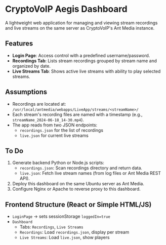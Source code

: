 # CryptoVoIP Aegis Dashboard

A lightweight web application for managing and viewing stream recordings and live streams on the same server as CryptoVoIP's Ant Media instance.

## Features
- **Login Page**: Access control with a predefined username/password.
- **Recordings Tab**: Lists stream recordings grouped by stream name and organized by date.
- **Live Streams Tab**: Shows active live streams with ability to play selected streams.

## Assumptions
- Recordings are located at: `/usr/local/antmedia/webapps/LiveApp/streams/<streamName>/`
- Each stream's recording files are named with a timestamp (e.g., `streamName_2024-06-18_14-30.mp4`).
- The app reads from two JSON endpoints:
  - `recordings.json` for the list of recordings
  - `live.json` for current live streams

## To Do
1. Generate backend Python or Node.js scripts:
   - `recordings.json`: Scan recordings directory and return data.
   - `live.json`: Fetch live stream names (from log files or Ant Media REST API).
2. Deploy this dashboard on the same Ubuntu server as Ant Media.
3. Configure Nginx or Apache to reverse proxy to this dashboard.

## Frontend Structure (React or Simple HTML/JS)
- `LoginPage` → sets sessionStorage `loggedIn=true`
- `Dashboard`
  - Tabs: `Recordings`, `Live Streams`
  - `Recordings`: Load `recordings.json`, display per stream
  - `Live Streams`: Load `live.json`, show players

